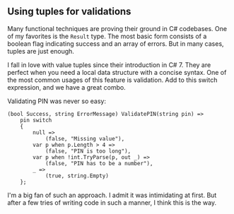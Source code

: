 ## Using tuples for validations

Many functional techniques are proving their ground in C# codebases. One of my favorites is the `Result` type. The most basic form consists of a boolean flag indicating success and an array of errors. But in many cases, tuples are just enough. 

I fall in love with value tuples since their introduction in C# 7. They are perfect when you need a local data structure with a concise syntax.
One of the most common usages of this feature is validation. Add to this switch expression, and we have a great combo.

Validating PIN was never so easy:
```
(bool Success, string ErrorMessage) ValidatePIN(string pin) =>
    pin switch
    {
        null =>
            (false, "Missing value"),
        var p when p.Length > 4 =>
            (false, "PIN is too long"),
        var p when !int.TryParse(p, out _) =>
            (false, "PIN has to be a number"),
        _ =>
            (true, string.Empty)
    };
```
I'm a big fan of such an approach. I admit it was intimidating at first. But after a few tries of writing code in such a manner, I think this is the way.
